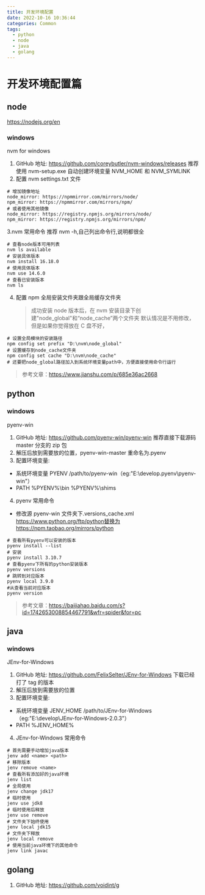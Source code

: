 ```yaml
---
title: 开发环境配置
date: 2022-10-16 10:36:44
categories: Common
tags:
  - python
  - node
  - java
  - golang
---
```


# 开发环境配置篇

## node

https://nodejs.org/en

### windows

nvm for windows

1. GitHub 地址: https://github.com/coreybutler/nvm-windows/releases
   推荐使用 nvm-setup.exe 自动创建环境变量 NVM_HOME 和 NVM_SYMLINK
2. 配置 nvm settings.txt 文件

```shell
# 增加镜像地址
node_mirror: https://npmmirror.com/mirrors/node/
npm_mirror: https://npmmirror.com/mirrors/npm/
# 或者使用其他镜像
node_mirror: https://registry.npmjs.org/mirrors/node/
npm_mirror: https://registry.npmjs.org/mirrors/npm/
```

3.nvm 常用命令
推荐 nvm -h,自己列出命令行,说明都很全

```shell
# 查看node版本可用列表
nvm ls available
# 安装具体版本
nvm install 16.18.0
# 使用具体版本
nvm use 14.6.0
# 查看已安装版本
nvm ls
```

4. 配置 npm 全局安装文件夹跟全局缓存文件夹
   > 成功安装 node 版本后，在 nvm 安装目录下创建"node_global"和“node_cache”两个文件夹
   > 默认情况是不用修改，但是如果你觉得放在 C 盘不好，

```shell
# 设置全局模块的安装路径
npm config set prefix "D:\nvm\node_global"
# 设置缓存到node_cache文件夹
npm config set cache "D:\nvm\node_cache"
# 还要把node_global路径加入到系统环境变量path中，方便直接使用命令行运行
```

> 参考文章：https://www.jianshu.com/p/685e36ac2668

## python

### windows

pyenv-win

1. GitHub 地址: https://github.com/pyenv-win/pyenv-win
   推荐直接下载源码 master 分支的 zip 包
2. 解压后放到需要放的位置，pyenv-win-master 重命名为.pyenv
3. 配置环境变量:

- 系统环境变量 PYENV /path/to/pyenv-win（eg:"E:\develop\.pyenv\pyenv-win"）
- PATH %PYENV%\bin %PYENV%\shims

4. pyenv 常用命令

- 修改源
  pyenv-win 文件夹下.versions_cache.xml
  https://www.python.org/ftp/python替换为https://npm.taobao.org/mirrors/python

```shell
# 查看所有pyenv可以安装的版本
pyenv install --list
# 安装
pyenv install 3.10.7
# 查看pyenv下所有的python安装版本
pyenv versions
# 跳转到对应版本
pyenv local 3.9.0
#从查看当前对应版本
pyenv version
```

> 参考文章：https://baijiahao.baidu.com/s?id=1742653008854467791&wfr=spider&for=pc

## java

### windows

JEnv-for-Windows

1. GitHub 地址: https://github.com/FelixSelter/JEnv-for-Windows
   下载已经打了 tag 的版本
2. 解压后放到需要放的位置
3. 配置环境变量:

- 系统环境变量 JENV_HOME /path/to/JEnv-for-Windows（eg:"E:\develop\JEnv-for-Windows-2.0.3"）
- PATH %JENV_HOME%

4. JEnv-for-Windows 常用命令

```shell
# 首先需要手动增加java版本
jenv add <name> <path>
# 移除版本
jenv remove <name>
# 查看所有添加好的java环境
jenv list
# 全局使用
jenv change jdk17
# 临时使用
jenv use jdk8
# 临时使用后释放
jenv use remove
# 文件夹下始终使用
jenv local jdk15
# 文件夹下释放
jenv local remove
# 使用当前java环境下的其他命令
jenv link javac
```

## golang

1. GitHub 地址: https://github.com/voidint/g
